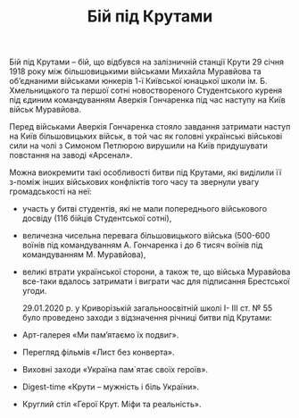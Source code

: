 ﻿---
title: Бій під Крутами
---

Бій під Крутами – бій, що відбувся на залізничній станції Крути 29 січня 1918 року між більшовицькими військами Михайла Муравйова та об’єднаними військами юнкерів 1-ї Київської юнацької школи ім. Б. Хмельницького та першої сотні новоствореного Студентського куреня під єдиним командуванням Аверкія Гончаренка під час наступу на Київ військ Муравйова.

Перед військами Аверкія Гончаренка стояло завдання затримати наступ на Київ більшовицьких військ, в той час як головні українські військові сили на чолі з Симоном Петлюрою вирушили на Київ придушувати повстання на заводі «Арсенал».

Можна виокремити такі особливості битви під Крутами, які виділили її з-поміж інших військових конфліктів того часу та звернули увагу громадськості на неї:

- участь у битві студентів, які не мали попереднього військового досвіду (116 бійців Студентської сотні),
- величезна чисельна перевага більшовицького війська (500-600 воїнів під командуванням А. Гончаренка і до 6 тисяч воїнів під командуванням М. Муравйова),
- великі втрати української сторони, а також те, що війська Муравйова все-таки вдалось затримати і виграти час для підписання Брестської угоди.

  29.01.2020 р. у Криворізькій загальноосвітній школі І- ІІІ ст. № 55 було проведено заходи з відзначення річниці битви під Крутами:

- Арт-галерея «Ми пам’ятаємо їх подвиг».
- Перегляд фільмів «Лист без конверта».
- Виховні заходи «Україна пам´ятає своїх героїв».
- Digest-time «Крути – мужність і біль України».
- Круглий стіл «Герої Крут. Міфи та реальність».

<slideshow />
